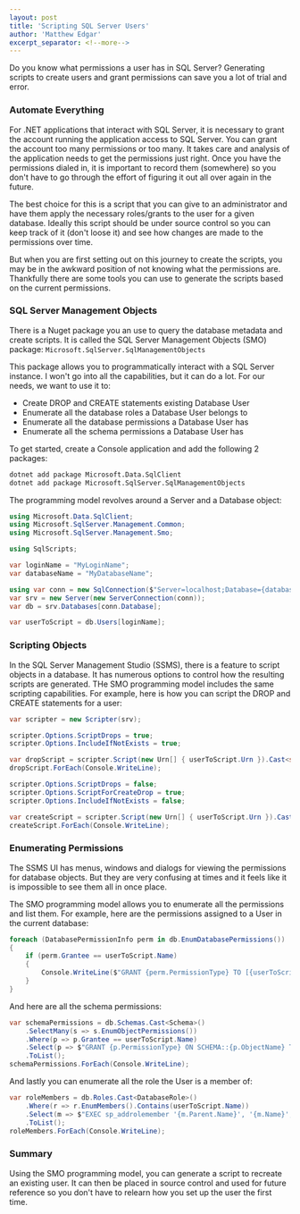 ```yaml
---
layout: post
title: 'Scripting SQL Server Users'
author: 'Matthew Edgar'
excerpt_separator: <!--more-->
---
```


Do you know what permissions a user has in SQL Server? Generating scripts to create users
and grant permissions can save you a lot of trial and error.

<!--more-->

### Automate Everything

For .NET applications that interact with SQL Server, it is necessary to grant the account
running the application access to SQL Server. You can grant the account too many permissions or
too many. It takes care and analysis of the application needs to get the permissions just right.
Once you have the permissions dialed in, it is important to record them (somewhere) so you don't
have to go through the effort of figuring it out all over again in the future.

The best choice for this is a script that you can give to an administrator and have them apply the
necessary roles/grants to the user for a given database. Ideally this script should be under source
control so you can keep track of it (don't loose it) and see how changes are made to the permissions
over time.

But when you are first setting out on this journey to create the scripts, you may be in the awkward
position of not knowing what the permissions are. Thankfully there are some tools you can use to
generate the scripts based on the current permissions.

### SQL Server Management Objects

There is a Nuget package you an use to query the database metadata and create scripts. It is called
the SQL Server Management Objects (SMO) package: `Microsoft.SqlServer.SqlManagementObjects`

This package allows you to programmatically interact with a SQL Server instance. I won't go into all
the capabilities, but it can do a lot. For our needs, we want to use it to:

- Create DROP and CREATE statements existing Database User
- Enumerate all the database roles a Database User belongs to
- Enumerate all the database permissions a Database User has
- Enumerate all the schema permissions a Database User has

To get started, create a Console application and add the following 2 packages:

```bash
dotnet add package Microsoft.Data.SqlClient
dotnet add package Microsoft.SqlServer.SqlManagementObjects
```

The programming model revolves around a Server and a Database object:

```csharp
using Microsoft.Data.SqlClient;
using Microsoft.SqlServer.Management.Common;
using Microsoft.SqlServer.Management.Smo;

using SqlScripts;

var loginName = "MyLoginName";
var databaseName = "MyDatabaseName";

using var conn = new SqlConnection($"Server=localhost;Database={databaseName};Integrated Security=True;TrustServerCertificate=True");
var srv = new Server(new ServerConnection(conn));
var db = srv.Databases[conn.Database];

var userToScript = db.Users[loginName];
```

### Scripting Objects

In the SQL Server Management Studio (SSMS), there is a feature to script objects in a database. It
has numerous options to control how the resulting scripts are generated. THe SMO programming model
includes the same scripting capabilities. For example, here is how you can script the DROP and
CREATE statements for a user:

```csharp
var scripter = new Scripter(srv);

scripter.Options.ScriptDrops = true;
scripter.Options.IncludeIfNotExists = true;

var dropScript = scripter.Script(new Urn[] { userToScript.Urn }).Cast<string>().ToList();
dropScript.ForEach(Console.WriteLine);

scripter.Options.ScriptDrops = false;
scripter.Options.ScriptForCreateDrop = true;
scripter.Options.IncludeIfNotExists = false;

var createScript = scripter.Script(new Urn[] { userToScript.Urn }).Cast<string>().ToList();
createScript.ForEach(Console.WriteLine);
```

### Enumerating Permissions

The SSMS UI has menus, windows and dialogs for viewing the permissions for database objects. But
they are very confusing at times and it feels like it is impossible to see them all in once place.

The SMO programming model allows you to enumerate all the permissions and list them. For example,
here are the permissions assigned to a User in the current database:

```csharp
foreach (DatabasePermissionInfo perm in db.EnumDatabasePermissions())
{
    if (perm.Grantee == userToScript.Name)
    {
        Console.WriteLine($"GRANT {perm.PermissionType} TO [{userToScript.Name}];");
    }
}
```

And here are all the schema permissions:

```csharp
var schemaPermissions = db.Schemas.Cast<Schema>()
    .SelectMany(s => s.EnumObjectPermissions())
    .Where(p => p.Grantee == userToScript.Name)
    .Select(p => $"GRANT {p.PermissionType} ON SCHEMA::{p.ObjectName} TO [{userToScript.Name}];")
    .ToList();
schemaPermissions.ForEach(Console.WriteLine);
```

And lastly you can enumerate all the role the User is a member of:

```csharp
var roleMembers = db.Roles.Cast<DatabaseRole>()
    .Where(r => r.EnumMembers().Contains(userToScript.Name))
    .Select(m => $"EXEC sp_addrolemember '{m.Parent.Name}', '{m.Name}';")
    .ToList();
roleMembers.ForEach(Console.WriteLine);
```

### Summary

Using the SMO programming model, you can generate a script to recreate an existing user. It can then
be placed in source control and used for future reference so you don't have to relearn how you set
up the user the first time.
